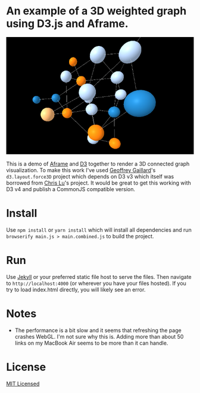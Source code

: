 # An example of a 3D weighted graph using D3.js and Aframe.

![Screenshot](/screenshot.png "An example of a 3D weighted graph using D3.js and Aframe.")

This is a demo of [Aframe](https://aframe.io/) and [D3](https://d3js.org/) together to render a 3D connected graph visualization. To make this work I've used [Geoffrey Gaillard](https://github.com/ggeoffrey)'s `d3.layout.force3D` project which depends on D3 v3 which itself was borrowed from [Chris Lu](kalenedrael)'s project. It would be great to get this working with D3 v4 and publish a CommonJS compatible version.

# Install

Use `npm install` or `yarn install` which will install all dependencies and
run `browserify main.js > main.combined.js` to build the project.

# Run

Use [Jekyll](https://jekyllrb.com/) or your preferred static file host to serve the files. Then
navigate to `http://localhost:4000` (or wherever you have your files hosted). If
you try to load index.html directly, you will likely see an error.

# Notes

- The performance is a bit slow and it seems that refreshing the page crashes WebGL. I'm not sure why this is. Adding more than about 50 links on my MacBook Air seems to be more than it can handle.

# License

[MIT Licensed](LICENSE)
